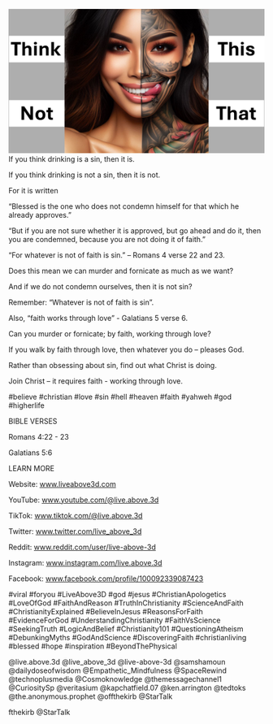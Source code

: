 ![Video cover image](../cover.jpg "cover photo")
If you think drinking is a sin, then it is.

If you think drinking is not a sin, then it is not.

For it is written

“Blessed is the one who does not condemn himself for that which he already approves.”

“But if you are not sure whether it is approved, but go ahead and do it, then you are condemned, because you are not doing it of faith.” 

“For whatever is not of faith is sin.” – Romans 4 verse 22 and 23.

Does this mean we can murder and fornicate as much as we want? 

And if we do not condemn ourselves, then it is not sin?

Remember: “Whatever is not of faith is sin”.

Also, “faith works through love” - Galatians 5 verse 6.

Can you murder or fornicate; by faith, working through love?

If you walk by faith through love, then whatever you do – pleases God.

Rather than obsessing about sin, find out what Christ is doing.

Join Christ – it requires faith - working through love. 

#believe #christian #love #sin #hell #heaven #faith #yahweh #god #higherlife


BIBLE VERSES

Romans 4:22 - 23

Galatians 5:6


LEARN MORE

Website: www.liveabove3d.com

YouTube: www.youtube.com/@live.above.3d

TikTok: www.tiktok.com/@live.above.3d

Twitter: www.twitter.com/live_above_3d

Reddit: www.reddit.com/user/live-above-3d

Instagram: www.instagram.com/live.above.3d

Facebook: www.facebook.com/profile/100092339087423

#viral #foryou #LiveAbove3D #god #jesus #ChristianApologetics #LoveOfGod #FaithAndReason #TruthInChristianity #ScienceAndFaith #ChristianityExplained #BelieveInJesus #ReasonsForFaith #EvidenceForGod #UnderstandingChristianity #FaithVsScience #SeekingTruth #LogicAndBelief #Christianity101 #QuestioningAtheism #DebunkingMyths #GodAndScience #DiscoveringFaith #christianliving #blessed #hope #inspiration #BeyondThePhysical

@live.above.3d @live_above_3d @live-above-3d @samshamoun @dailydoseofwisdom @Empathetic_Mindfulness @SpaceRewind @technoplusmedia @Cosmoknowledge @themessagechannel1 @CuriositySp @veritasium @kapchatfield.07 @ken.arrington @tedtoks @the.anonymous.prophet @offthekirb @StarTalk



fthekirb @StarTalk



